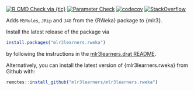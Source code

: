 <!-- badges: start -->
[![R CMD Check via {tic}](https://img.shields.io/github/workflow/status/mlr3learners/mlr3learners.rweka/R%20CMD%20Check%20via%20%7Btic%7D?logo=github&label=R%20CMD%20Check%20via%20{tic}&style=flat-square)](https://github.com/mlr3learners/mlr3learners.rweka/actions)
[![Parameter Check](https://github.com/mlr3learners/mlr3learners.rweka/workflows/Parameter%20Check/badge.svg?branch=master)](https://github.com/mlr3learners/mlr3learners.rweka/actions)
[![codecov](https://codecov.io/gh/mlr3learners/mlr3learners.rweka/branch/master/graph/badge.svg)](https://codecov.io/gh/mlr3learners/mlr3learners.rweka)
[![StackOverflow](https://img.shields.io/badge/stackoverflow-mlr3-orange.svg)](https://stackoverflow.com/questions/tagged/mlr3)
<!-- badges: end -->

Adds `M5Rules`, `JRip` and `J48` from the {RWeka} package to {mlr3}.

Install the latest release of the package via

```r
install.packages("mlr3learners.rweka")
```

by following the instructions in the [mlr3learners.drat README](https://github.com/mlr3learners/mlr3learners.drat).

Alternatively, you can install the latest version of {mlr3learners.rweka} from Github with:

```r
remotes::install_github("mlr3learners/mlr3learners.rweka")
```
